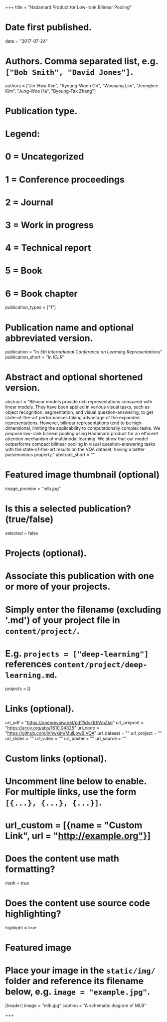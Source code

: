 +++
title = "Hadamard Product for Low-rank Bilinear Pooling"

# Date first published.
date = "2017-07-24"

# Authors. Comma separated list, e.g. `["Bob Smith", "David Jones"]`.
authors = ["Jin-Hwa Kim", "Kyoung-Woon On", "Woosang Lim", "Jeonghee Kim", "Jung-Woo Ha", "Byoung-Tak Zhang"]

# Publication type.
# Legend:
# 0 = Uncategorized
# 1 = Conference proceedings
# 2 = Journal
# 3 = Work in progress
# 4 = Technical report
# 5 = Book
# 6 = Book chapter
publication_types = ["1"]

# Publication name and optional abbreviated version.
publication = "In *5th International Conference on Learning Representations*"
publication_short = "In *ICLR*"

# Abstract and optional shortened version.
abstract = "Bilinear models provide rich representations compared with linear models. They have been applied in various visual tasks, such as object recognition, segmentation, and visual question-answering, to get state-of-the-art performances taking advantage of the expanded representations. However, bilinear representations tend to be high-dimensional, limiting the applicability to computationally complex tasks. We propose low-rank bilinear pooling using Hadamard product for an efficient attention mechanism of multimodal learning. We show that our model outperforms compact bilinear pooling in visual question-answering tasks with the state-of-the-art results on the VQA dataset, having a better parsimonious property."
abstract_short = ""

# Featured image thumbnail (optional)
image_preview = "mlb.jpg"

# Is this a selected publication? (true/false)
selected = false

# Projects (optional).
#   Associate this publication with one or more of your projects.
#   Simply enter the filename (excluding '.md') of your project file in `content/project/`.
#   E.g. `projects = ["deep-learning"]` references `content/project/deep-learning.md`.
projects = []

# Links (optional).
url_pdf = "https://openreview.net/pdf?id=r1rhWnZkg"
url_preprint = "https://arxiv.org/abs/1610.04325"
url_code = "https://github.com/jnhwkim/MulLowBiVQA"
url_dataset = ""
url_project = ""
url_slides = ""
url_video = ""
url_poster = ""
url_source = ""

# Custom links (optional).
#   Uncomment line below to enable. For multiple links, use the form `[{...}, {...}, {...}]`.
# url_custom = [{name = "Custom Link", url = "http://example.org"}]

# Does the content use math formatting?
math = true

# Does the content use source code highlighting?
highlight = true

# Featured image
# Place your image in the `static/img/` folder and reference its filename below, e.g. `image = "example.jpg"`.
[header]
image = "mlb.jpg"
caption = "A schematic diagram of MLB"

+++

